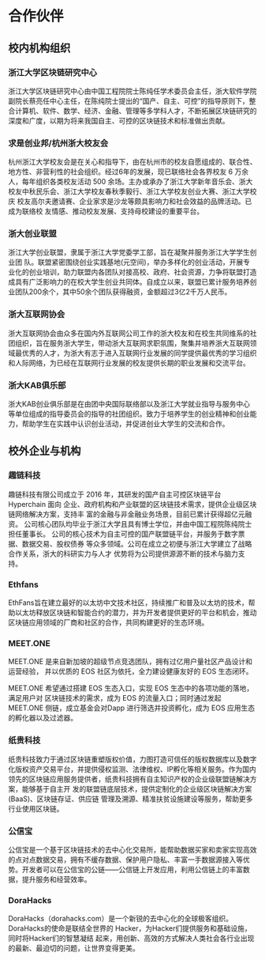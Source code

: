 # 合作伙伴
## 校内机构组织
### 浙江大学区块链研究中心
浙江大学区块链研究中心由中国工程院院士陈纯任学术委员会主任，浙大软件学院副院长蔡亮任中心主任，在陈纯院士提出的“国产、自主、可控”的指导原则下，整合计算机、软件、数学、经济、金融、管理等多学科人才，不断拓展区块链研究的深度和广度，以期为将来我国自主、可控的区块链技术和标准做出贡献。

### 求是创业邦/杭州浙大校友会
杭州浙江大学校友会是在关心和指导下，由在杭州市的校友自愿组成的、联合性、地方性、非营利性的社会组织。经过6年的发展，现已联络社会各界校友 6 万余人，每年组织各类校友活动 500 余场。主办或承办了浙江大学新年音乐会、浙大校友中秋民乐会、浙江大学校友春秋季毅行、浙江大学校友创业大赛、浙江大学校庆 校友高尔夫邀请赛、企业家求是沙龙等颇具影响力和社会效益的品牌活动。已成为联络校 友情感、推动校友发展、支持母校建设的重要平台。

### 浙大创业联盟
浙江大学创业联盟，隶属于浙江大学党委学工部，旨在凝聚并服务浙江大学学生创业团 队。联盟紧密围绕创业实践基地(元空间)，举办多样化的创业活动，开展专业化的创业培训，助力联盟内各团队对接高校、政府、社会资源，力争将联盟打造成具有广泛影响力的在校大学生创业共同体。自成立以来，联盟已累计服务培养创业团队200余个，其中50余个团队获得融资，金额超过3亿2千万人民币。

### 浙大互联网协会
浙大互联网协会由众多在国内外互联网公司工作的浙大校友和在校生共同维系的社团组织，旨在服务浙大学生，带动浙大互联网求职氛围，聚集并培养浙大互联网领域最优秀的人才，为浙大有志于进入互联网行业发展的同学提供最优秀的学习组织和人际网络，为已经在互联网行业发展的校友提供长期的职业发展和交流平台。

### 浙大KAB俱乐部
浙大KAB创业俱乐部是在由团中央国际联络部以及浙江大学就业指导与服务中心等单位组成的指导委员会的指导的社团组织。致力于培养学生的创业精神和创业能力，帮助学生在实践中认识创业活动，并促进创业大学生的交流和合作。

## 校外企业与机构
### 趣链科技
趣链科技有限公司成立于 2016 年，其研发的国产自主可控区块链平台 Hyperchain 面向 企业、政府机构和产业联盟的区块链技术需求，提供企业级区块链网络解决方案，支持丰 富的金融与非金融业务场景，目前已累计获得超亿元融资。 公司核心团队均毕业于浙江大学且具有博士学位，并由中国工程院陈纯院士担任董事长。 公司的核心技术为自主可控的国产联盟链平台，并服务于数字票据、数据交易、股权债券 等众多领域。公司在成立之初便与浙江大学建立了战略合作关系，浙大的科研实力与人才 优势将为公司提供源源不断的技术与脑力支持。

### Ethfans
EthFans旨在建立最好的以太坊中文技术社区，持续推广和普及以太坊的技术，帮助以太坊释放区块链和智能合约的潜力，并为开发者提供更好的平台和机会，推动区块链应用领域的厂商和社区的合作，共同构建更好的生态环境。

### MEET.ONE
MEET.ONE 是来自新加坡的超级节点竞选团队，拥有过亿用户量社区产品设计和运营经验， 并以优质的 EOS 社区为依托，全力建设健康友好的 EOS 生态闭环。

MEET.ONE 希望通过搭建 EOS 生态入口，实现 EOS 生态中的各项功能的落地，满足用户对 区块链技术的需求，成为 EOS 的流量入口；同时通过发起 MEET.ONE 侧链，成立基金会对Dapp 进行筛选并投资孵化，成为 EOS 应用生态的孵化器以及过滤器。

### 纸贵科技
纸贵科技致力于通过区块链重塑版权价值，力图打造可信任的版权数据库以及数字化版权资产交易平台，并提供侵权监测、法律维权、IP孵化等相关服务。作为国内领先的区块链应用服务提供者，纸贵科技拥有自主知识产权的企业级联盟链解决方案，能够基于自主开 发的联盟链底层技术，提供定制化的企业级区块链解决方案(BaaS)、区块链存证、供应链 管理及溯源、精准扶贫设施建设等服务，帮助更多行业使用区块链。

### 公信宝
公信宝是⼀个基于区块链技术的去中心化交易所，能帮助数据买家和卖家实现高效的点对点数据交易，拥有不缓存数据、保护用户隐私、丰富一手数据源接入等优势。开发者可以在公信宝的公链——公信链上开发应用，利用公信链上的丰富数据，提升服务和经营效率。

### DoraHacks
DoraHacks（dorahacks.com）是一个新锐的去中心化的全球极客组织。DoraHacks的使命是联结全世界的 Hacker，为Hacker们提供服务和基础设施，同时将Hacker们的智慧凝结 起来，用创新、高效的方式解决人类社会各行业出现的最新、最迫切的问题，让世界变得更美。